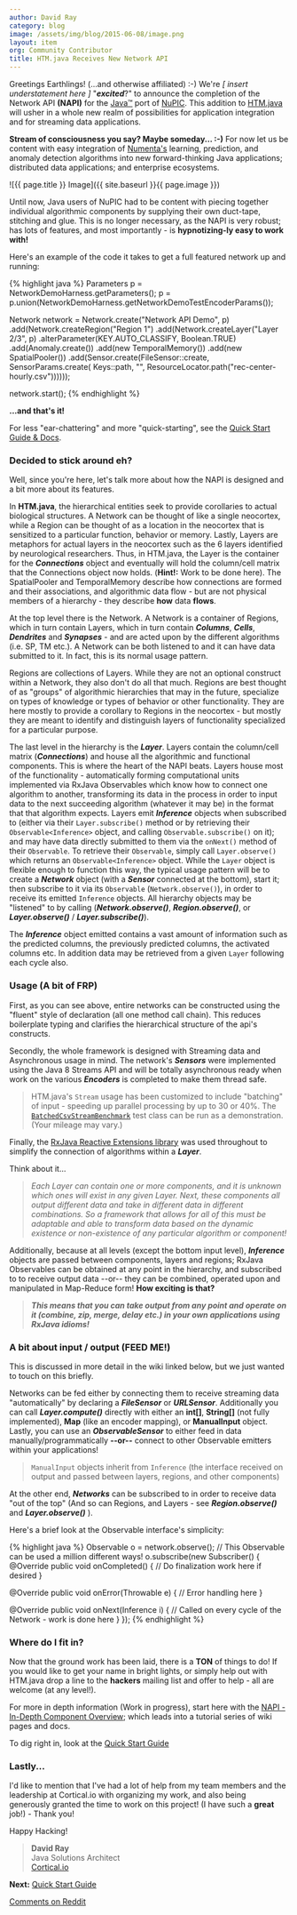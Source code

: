 ```yaml
---
author: David Ray
category: blog
image: /assets/img/blog/2015-06-08/image.png
layout: item
org: Community Contributor
title: HTM.java Receives New Network API
---
```


Greetings Earthlings! (...and otherwise affiliated) :-) We're
_[ insert understatement here ]_ "_**excited**_?" to announce the completion of
the Network API **(NAPI)** for the
[Java™](http://www.oracle.com/technetwork/java/javase/overview/java8-2100321.html)
port of [NuPIC](https://github.com/numenta/nupic/wiki). This addition to
[HTM.java](https://github.com/numenta/htm.java) will usher in a whole new realm
of possibilities for application integration and for streaming data
applications.

**Stream of consciousness you say? Maybe someday... :-)** For now let us be
content with easy integration of [Numenta's](http://numenta.com) learning,
prediction, and anomaly detection algorithms into new forward-thinking Java
applications; distributed data applications; and enterprise ecosystems.

![{{ page.title }} Image]({{ site.baseurl }}{{ page.image }})

Until now, Java users of NuPIC had to be content with piecing together
individual algorithmic components by supplying their own duct-tape, stitching
and glue. This is no longer necessary, as the NAPI is very robust; has lots of
features, and most importantly - is **hypnotizing-ly easy to work with!**

Here's an example of the code it takes to get a full featured network up and
running:

{% highlight java %}
Parameters p = NetworkDemoHarness.getParameters();
p = p.union(NetworkDemoHarness.getNetworkDemoTestEncoderParams());

Network network = Network.create("Network API Demo", p)
  .add(Network.createRegion("Region 1")
  .add(Network.createLayer("Layer 2/3", p)
  .alterParameter(KEY.AUTO_CLASSIFY, Boolean.TRUE)
  .add(Anomaly.create())
  .add(new TemporalMemory())
  .add(new SpatialPooler())
  .add(Sensor.create(FileSensor::create, SensorParams.create(
    Keys::path, "", ResourceLocator.path("rec-center-hourly.csv"))))));

network.start();
{% endhighlight %}

**...and that's it!**  

For less "ear-chattering" and more "quick-starting", see the
[Quick Start Guide & Docs](https://github.com/numenta/htm.java/wiki/NAPI-Quick-Start-Guide).


### Decided to stick around eh?

Well, since you're here, let's talk more about how the NAPI is designed and a
bit more about its features.

In **HTM.java**, the hierarchical entities seek to provide corollaries to actual
biological structures. A Network can be thought of like a single neocortex,
while a Region can be thought of as a location in the neocortex that is
sensitized to a particular function, behavior or memory. Lastly, Layers are
metaphors for actual layers in the neocortex such as the 6 layers identified by
neurological researchers. Thus, in HTM.java, the Layer is the container for the
_**Connections**_ object and eventually will hold the column/cell matrix that
the Connections object now holds. (**Hint!:** Work to be done here). The
SpatialPooler and TemporalMemory describe how connections are formed and their
associations, and algorithmic data flow - but are not physical members of a
hierarchy - they describe **how** data **flows**.

At the top level there is the Network. A Network is a container of Regions,
which in turn contain Layers, which in turn contain _**Columns**_, _**Cells**_,
_**Dendrites**_ and _**Synapses**_ - and are acted upon by the different
algorithms (i.e. SP, TM etc.). A Network can be both listened to and it can have
data submitted to it. In fact, this is its normal usage pattern.

Regions are collections of Layers. While they are not an optional construct
within a Network, they also don't do all that much. Regions are best thought of
as "groups" of algorithmic hierarchies that may in the future, specialize on
types of knowledge or types of behavior or other functionality. They are here
mostly to provide a corollary to Regions in the neocortex - but mostly they are
meant to identify and distinguish layers of functionality specialized for a
particular purpose.

The last level in the hierarchy is the _**Layer**_. Layers contain the
column/cell matrix (_**Connections**_) and house all the algorithmic and
functional components. This is where the heart of the NAPI beats. Layers house
most of the functionality - automatically forming computational units
implemented via RxJava Observables which know how to connect one algorithm to
another, transforming its data in the process in order to input data to the next
succeeding algorithm (whatever it may be) in the format that that algorithm
expects. Layers emit _**Inference**_ objects when subscribed to (either via
their `Layer.subscribe()` method or by retrieving their `Observable<Inference>`
object, and calling `Observable.subscribe()` on it); and may have data directly
submitted to them via the `onNext()` method of their `Observable`. To retrieve
their `Observable`, simply call `Layer.observe()` which returns an
`Observable<Inference>` object. While the `Layer` object is flexible enough to
function this way, the typical usage pattern will be to create a _**Network**_
object (with a _**Sensor**_ connected at the bottom), start it; then subscribe
to it via its `Observable` (`Network.observe()`), in order to receive its
emitted `Inference` objects. All hierarchy objects may be "listened" to by
calling (_**Network.observe()**_, _**Region.observe()**_, or
_**Layer.observe()**_ / _**Layer.subscribe()**_).

The _**Inference**_ object emitted contains a vast amount of information such as
the predicted columns, the previously predicted columns, the activated columns
etc. In addition data may be retrieved from a given `Layer` following each cycle
also.


### Usage (A bit of FRP)

First, as you can see above, entire networks can be constructed using the
"fluent" style of declaration (all one method call chain). This reduces
boilerplate typing and clarifies the hierarchical structure of the api's
constructs.

Secondly, the whole framework is designed with Streaming data and Asynchronous
usage in mind. The network's _**Sensors**_ were implemented using the Java 8
Streams API and will be totally asynchronous ready when work on the various
_**Encoders**_ is completed to make them thread safe.

> HTM.java's `Stream` usage has been customized to include "batching" of input -
> speeding up parallel processing by up to 30 or 40%. The
> [`BatchedCsvStreamBenchmark`](https://github.com/numenta/htm.java/blob/master/src/test/java/org/numenta/nupic/network/sensor/BatchedCsvStreamBenchmark.java)
> test class can be run as a demonstration. (Your mileage may vary.)

Finally, the
[RxJava Reactive Extensions library](http://reactivex.io/documentation/observable.html)
was used throughout to simplify the connection of algorithms within
a _**Layer**_.

Think about it...

> _Each Layer can contain one or more components, and it is unknown which ones
> will exist in any given Layer. Next, these components all output different
> data and take in different data in different combinations. So a framework that
> allows for all of this must be adaptable and able to transform data based on
> the dynamic existence or non-existence of any particular algorithm
> or component!_

Additionally, because at all levels (except the bottom input level),
_**Inference**_ objects are passed between components, layers and regions;
RxJava Observables can be obtained at any point in the hierarchy, and subscribed
to to receive output data --or-- they can be combined, operated upon and
manipulated in Map-Reduce form! **How exciting is that?**

> _**This means that you can take output from any point and operate on it
> (combine, zip, merge, delay etc.) in your own applications using RxJava
> idioms!**_


### A bit about input / output (FEED ME!)

This is discussed in more detail in the wiki linked below, but we just wanted to
touch on this briefly.

Networks can be fed either by connecting them to receive streaming data
"automatically" by declaring a _**FileSensor**_ or _**URLSensor**_. Additionally
you can call _**Layer.compute()**_ directly with either an **int[]**,
**String[]** (not fully implemented), **Map** (like an encoder mapping), or
**ManualInput** object. Lastly, you can use an _**ObservableSensor**_ to either
feed in data manually/programmatically **--or--** connect to other Observable
emitters within your applications!

> `ManualInput` objects inherit from `Inference` (the interface received on
> output and passed between layers, regions, and other components)

At the other end, _**Networks**_ can be subscribed to in order to receive data
"out of the top" (And so can Regions, and Layers - see _**Region.observe()**_
and _**Layer.observe()**_ ).

Here's a brief look at the Observable interface's simplicity:

{% highlight java %}
Observable<Inference> o = network.observe();
// This Observable can be used a million different ways!
o.subscribe(new Subscriber<Inference>() {
  @Override public void onCompleted() {
    // Do finalization work here if desired
  }

  @Override public void onError(Throwable e) {
    // Error handling here
  }

  @Override public void onNext(Inference i) {
    // Called on every cycle of the Network - work is done here
  }
});
{% endhighlight %}


### Where do I fit in?

Now that the ground work has been laid, there is a **TON** of things to do! If
you would like to get your name in bright lights, or simply help out with
HTM.java drop a line to the **hackers** mailing list and offer to help - all are
welcome (at any level!).

For more in depth information (Work in progress), start here with the
[NAPI - In-Depth Component Overview](https://github.com/numenta/htm.java/wiki/NAPI-In-Depth-Component-Overview);
which leads into a tutorial series of wiki pages and docs.

To dig right in, look at the [Quick Start
Guide](https://github.com/numenta/htm.java/wiki/NAPI-Quick-Start-Guide)

### Lastly...

I'd like to mention that I've had a lot of help from my team members and the
leadership at Cortical.io with organizing my work, and also being generously
granted the time to work on this project! (I have such a **great** job!) - Thank
you!

Happy Hacking!

> **David Ray** <br/>
> Java Solutions Architect <br/>
> [Cortical.io](http://cortical.io)

**Next:**
[Quick Start Guide](https://github.com/numenta/htm.java/wiki/NAPI-Quick-Start-Guide)

[Comments on Reddit](http://www.reddit.com/r/MachineLearning/comments/392kao/htmjava_receives_new_network_api/)
